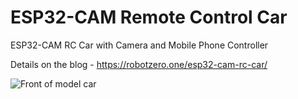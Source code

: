 # ESP32-CAM Remote Control Car
ESP32-CAM RC Car with Camera and Mobile Phone Controller  

Details on the blog - https://robotzero.one/esp32-cam-rc-car/  

![Front of model car](https://robotzero.one/wp-content/uploads/bfi_thumb/ESP32-CAM-RC-Car-With-Camera-6rca23i2izsxm6bjxk27z84akx8r7f21w8rrhtdaq0w.jpg)

